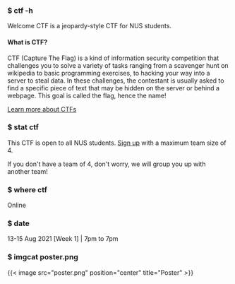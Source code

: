 ### $ ctf -h

Welcome CTF is a jeopardy-style CTF for NUS students.

#### What is CTF?

CTF (Capture The Flag) is a kind of information security competition that challenges you to solve a variety of tasks ranging from a scavenger hunt on wikipedia to basic programming exercises, to hacking your way into a server to steal data. In these challenges, the contestant is usually asked to find a specific piece of text that may be hidden on the server or behind a webpage. This goal is called the flag, hence the name!

[Learn more about CTFs](https://dev.to/atan/what-is-ctf-and-how-to-get-started-3f04)

### $ stat ctf

This CTF is open to all NUS students. [Sign up](https://nusgreyhats.org/ctfreg) with a maximum team size of 4.

If you don't have a team of 4, don't worry, we will group you up with another team!

### $ where ctf
Online

### $ date

13-15 Aug 2021 [Week 1] | 7pm to 7pm

### $ imgcat poster.png

{{< image src="poster.png" position="center" title="Poster" >}}

